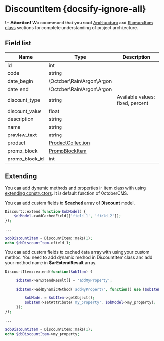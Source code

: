 # DiscountItem {docsify-ignore-all}
              
!> **Attention!**  We recommend that you read [Architecture](home.md#architecture) and [ElementItem class](item-class/item-class.md) sections for complete understanding of  project architecture.

## Field list

|  Name | Type | Description |
|-------|------|--------|
|id|int|
|code|string|
|date_begin|\October\Rain\Argon\Argon|
|date_end|\October\Rain\Argon\Argon|
|discount_type|string|Available values: fixed, percent|
|discount_value|float|
|description|string|
|name|string|
|preview_text|string|
|product|[ProductCollection](modules/product/collection/collection.md)|
|promo_block|[PromoBlockItem](promo-block/item/item.md)|
|promo_block_id|int|

## Extending

You can add dynamic methods and properties in item class with using [extending constructors](http://octobercms.com/docs/services/behaviors#constructor-extension).
It is default function of OctoberCMS.

You can add custom fields to **$cached** array of **Discount** model.
```php
Discount::extend(function($obModel) {
    $obModel->addCachedField(['field_1', 'field_2']);
});

...

$obDiscountItem = DiscountItem::make(1);
echo $obDiscountItem->field_1;
```

You can add custom fields to cached data array with using your custom method.
You need to add dynamic method in DiscountItem class and add your method name in **$arExtendResult** array.
```php
DiscountItem::extend(function($obItem) {

     $obItem->arExtendResult[] = 'addMyProperty';

     $obItem->addDynamicMethod('addMyProperty', function() use ($obItem) {

         $obModel = $obItem->getObject();
         $obItem->setAttribute('my_property', $obModel->my_property);
     });
});

...

$obDiscountItem = DiscountItem::make(1);
echo $obDiscountItem->my_property;
``` 
